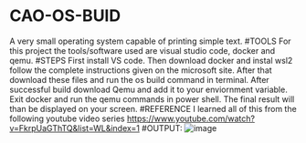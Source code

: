 # CAO-OS-BUID
A very small operating system capable of printing simple text.
#TOOLS
For this project the tools/software used are visual studio code, docker and qemu.
#STEPS
First install VS code. Then download docker and instal wsl2 follow the complete instructions given on the microsoft site.
After that download these files and run the os build command in terminal. After successful build download Qemu and add it to your enviornment variable.
Exit docker and run the qemu commands in power shell. The final result will than be displayed on your screen.
#REFERENCE
I learned all of this from the following youtube video series
https://www.youtube.com/watch?v=FkrpUaGThTQ&list=WL&index=1
#OUTPUT:
![image](https://user-images.githubusercontent.com/60285905/115124911-6e7a5880-9fde-11eb-8226-7a3be51d8dc2.png)

